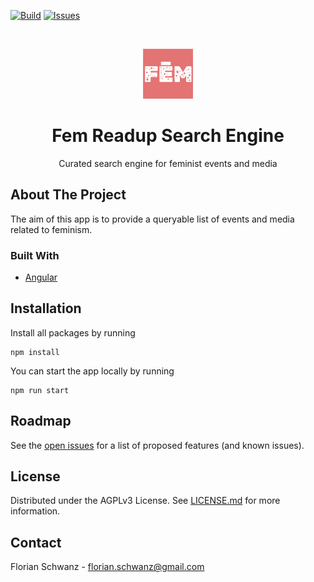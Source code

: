 [![Build](https://github.com/florianschwanz/fem-readup-search-engine-ng/actions/workflows/build-app-workflow.yml/badge.svg?branch=main)](https://github.com/florianschwanz/fem-readup-search-engine-ng/actions/workflows/build-app-workflow.yml)
[![Issues](https://img.shields.io/github/issues/florianschwanz/fem-readup-search-engine-ng)](https://github.com/florianschwanz/fem-readup-search-engine-ng/issues)

<br />
<p align="center">
  <a href="https://github.com/florianschwanz/fem-readup-search-engine-ng">
    <img src="./logo.png" alt="Logo" width="80" height="80">
  </a>

  <h1 align="center">Fem Readup Search Engine</h1>

  <p align="center">
    Curated search engine for feminist events and media
  </p>
</p>

## About The Project

The aim of this app is to provide a queryable list of events and media related to feminism.

### Built With

* [Angular](https://angular.io/)

## Installation

Install all packages by running

```
npm install
```

You can start the app locally by running

```
npm run start
```


## Roadmap

See the [open issues](https://github.com/florianschwanz/fem-readup-search-engine-ng/issues) for a list of proposed features (and
known issues).

## License

Distributed under the AGPLv3 License. See [LICENSE.md](./LICENSE.md) for more information.

## Contact

Florian Schwanz - florian.schwanz@gmail.com
